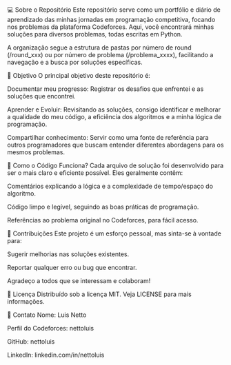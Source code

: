 💻 Sobre o Repositório
Este repositório serve como um portfólio e diário de aprendizado das minhas jornadas em programação competitiva, focando nos problemas da plataforma Codeforces. Aqui, você encontrará minhas soluções para diversos problemas, todas escritas em Python.

A organização segue a estrutura de pastas por número de round (/round_xxx) ou por número de problema (/problema_xxxx), facilitando a navegação e a busca por soluções específicas.

🚀 Objetivo
O principal objetivo deste repositório é:

Documentar meu progresso: Registrar os desafios que enfrentei e as soluções que encontrei.

Aprender e Evoluir: Revisitando as soluções, consigo identificar e melhorar a qualidade do meu código, a eficiência dos algoritmos e a minha lógica de programação.

Compartilhar conhecimento: Servir como uma fonte de referência para outros programadores que buscam entender diferentes abordagens para os mesmos problemas.


🧠 Como o Código Funciona?
Cada arquivo de solução foi desenvolvido para ser o mais claro e eficiente possível. Eles geralmente contêm:

Comentários explicando a lógica e a complexidade de tempo/espaço do algoritmo.

Código limpo e legível, seguindo as boas práticas de programação.

Referências ao problema original no Codeforces, para fácil acesso.

🤝 Contribuições
Este projeto é um esforço pessoal, mas sinta-se à vontade para:

Sugerir melhorias nas soluções existentes.

Reportar qualquer erro ou bug que encontrar.

Agradeço a todos que se interessam e colaboram!

📝 Licença
Distribuído sob a licença MIT. Veja LICENSE para mais informações.

📧 Contato
Nome: Luis Netto

Perfil do Codeforces: nettoluis

GitHub: nettoluis

LinkedIn: linkedin.com/in/nettoluis
